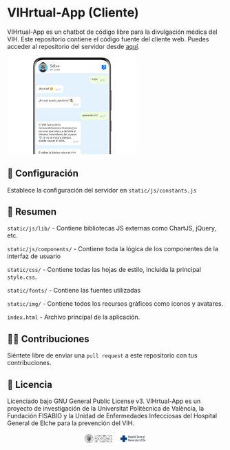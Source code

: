 # VIHrtual-App (Cliente)
VIHrtual-App es un chatbot de código libre para la divulgación médica del VIH. Este repositorio contiene el código fuente del cliente web. Puedes acceder al repositorio del servidor desde [aquí](https://github.com/joancipria/VihrtualApp).

<img style="width: 60%" title="a title" alt="Alt text" src="https://raw.githubusercontent.com/joancipria/VihrtualApp-app/master/screenshot.png">

## 🔧 Configuración
Establece la configuración del servidor en `static/js/constants.js`

## 🤔 Resumen

`static/js/lib/` - Contiene bibliotecas JS externas como ChartJS, jQuery, etc.

`static/js/components/` - Contiene toda la lógica de los componentes de la interfaz de usuario

`static/css/` - Contiene todas las hojas de estilo, incluida la principal `style.css`.

`static/fonts/` - Contiene las fuentes utilizadas

`static/img/` - Contiene todos los recursos gráficos como iconos y avatares.

`index.html` - Archivo principal de la aplicación.

## 👨‍💻 Contribuciones
Siéntete libre de enviar una `pull request` a este repositorio con tus contribuciones.

## 📜 Licencia
Licenciado bajo GNU General Public License v3. VIHrtual-App es un proyecto de investigación de la Universitat Politècnica de València, la Fundación FISABIO y la Unidad de Enfermedades Infecciosas del Hospital General de Elche para la prevención del VIH.
<div align="center">
<img style="width: 15%" title="a title" alt="Alt text" src="https://raw.githubusercontent.com/joancipria/VIHrtualApp-app/master/static/img/logos/upv.jpg">
<img style="width: 15%" title="a title" alt="Alt text" src="https://raw.githubusercontent.com/joancipria/VIHrtualApp-app/master/static/img/logos/elche.jpg">
</div>